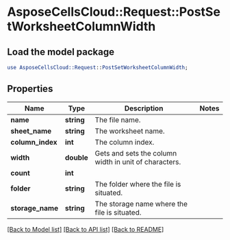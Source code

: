 # AsposeCellsCloud::Request::PostSetWorksheetColumnWidth 

## Load the model package
```perl
use AsposeCellsCloud::Request::PostSetWorksheetColumnWidth;
```

## Properties
Name | Type | Description | Notes
------------ | ------------- | ------------- | -------------
**name** | **string** | The file name. |
**sheet_name** | **string** | The worksheet name. |
**column_index** | **int** | The column index. |
**width** | **double** | Gets and sets the column width in unit of characters. |
**count** | **int** |  |
**folder** | **string** | The folder where the file is situated. |
**storage_name** | **string** | The storage name where the file is situated. |  

[[Back to Model list]](../README.md#documentation-for-requests) [[Back to API list]](../README.md#documentation-for-api-endpoints) [[Back to README]](../README.md)

